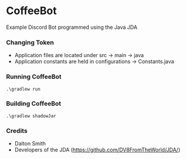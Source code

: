 # CoffeeBot
Example Discord Bot programmed using the Java JDA

### Changing Token
* Application files are located under src -> main -> java
* Application constants are held in configurations -> Constants.java


### Running CoffeeBot
`.\gradlew run`

### Building CoffeeBot
`.\gradlew shadowJar`

### Credits
* Dalton Smith
* Developers of the JDA (https://github.com/DV8FromTheWorld/JDA/)